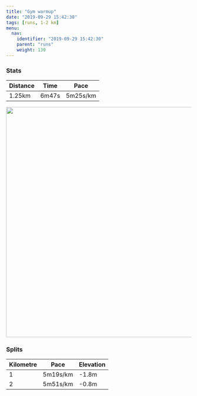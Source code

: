 ```yaml
---
title: "Gym warmup"
date: "2019-09-29 15:42:30"
tags: [runs, 1-2 km]
menu:
  nav:
    identifier: "2019-09-29 15:42:30"
    parent: "runs"
    weight: 130
---
```


### Stats

| Distance | Time | Pace |
|----------|------|------|
|1.25km|6m47s|5m25s/km|

<img src='https://maps.googleapis.com/maps/api/staticmap?maptype=terrain&path=enc:cmjeIlhyLOQIYS_@Oa@Sy@[o@_@DIFi@r@IBQP[l@E@CAUYg@eAMSSw@SCm@{@Ym@k@}BOa@KSy@[g@w@Mm@M}AKe@]g@Ym@G]Ba@QaBQSO[[}@Ke@I_@Eu@SoAQ_AW_AC_@Pk@ZQb@MZC\BLBHR_@`@a@JWG[_@GUCMC{@CQCA_@LqAzAO@EBi@Q}@KGEMMc@MY@YZ&key=AIzaSyAfqMeaZ1CCJFGP5cWud__oZnT_Pybg-1M&size=800x800&scale=2&markers=color:yellow|label:S|53.47042,-2.26455&markers=color:green|label:F|53.47652000000001,-2.2564899999999986' width='625' />

### Splits

| Kilometre | Pace | Elevation |
|------|------|-----------|
|1|5m19s/km|-1.8m|
|2|5m51s/km|-0.8m|
